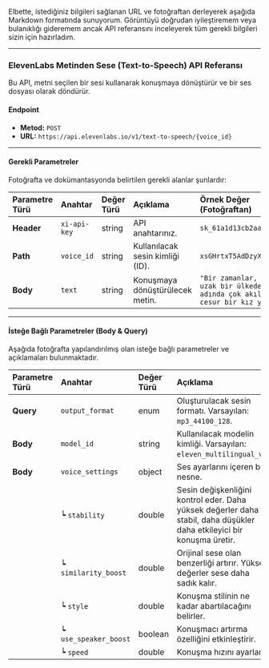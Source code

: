 Elbette, istediğiniz bilgileri sağlanan URL ve fotoğraftan derleyerek aşağıda Markdown formatında sunuyorum. Görüntüyü doğrudan iyileştiremem veya bulanıklığı gideremem ancak API referansını inceleyerek tüm gerekli bilgileri sizin için hazırladım.

---

### **ElevenLabs Metinden Sese (Text-to-Speech) API Referansı**

Bu API, metni seçilen bir sesi kullanarak konuşmaya dönüştürür ve bir ses dosyası olarak döndürür.

#### **Endpoint**

- **Metod:** `POST`
- **URL:** `https://api.elevenlabs.io/v1/text-to-speech/{voice_id}`

---

#### **Gerekli Parametreler**

Fotoğrafta ve dokümantasyonda belirtilen gerekli alanlar şunlardır:

| Parametre Türü | Anahtar | Değer Türü | Açıklama | Örnek Değer (Fotoğraftan) |
| :--- | :--- | :--- | :--- | :--- |
| **Header** | `xi-api-key` | string | API anahtarınız. | `sk_61a1d13cb2aa07c...` |
| **Path** | `voice_id` | string | Kullanılacak sesin kimliği (ID). | `xsGHrtxT5AdDzyXTQTOd` |
| **Body** | `text` | string | Konuşmaya dönüştürülecek metin. | `"Bir zamanlar, çok uzak bir ülkede, Ayşe adında çok akıllı ve cesur bir kız yaşar."` |

---

#### **İsteğe Bağlı Parametreler (Body & Query)**

Aşağıda fotoğrafta yapılandırılmış olan isteğe bağlı parametreler ve açıklamaları bulunmaktadır.

| Parametre Türü | Anahtar | Değer Türü | Açıklama | Örnek Değer (Fotoğraftan) |
| :--- | :--- | :--- | :--- | :--- |
| **Query** | `output_format` | enum | Oluşturulacak sesin formatı. Varsayılan: `mp3_44100_128`. | `mp3_44100_128` |
| **Body** | `model_id` | string | Kullanılacak modelin kimliği. Varsayılan: `eleven_multilingual_v2`. | `eleven_multilingual_v2` |
| **Body** | `voice_settings`| object | Ses ayarlarını içeren bir nesne. | |
| | ┕ `stability` | double | Sesin değişkenliğini kontrol eder. Daha yüksek değerler daha stabil, daha düşükler daha etkileyici bir konuşma üretir. | `0.75` |
| | ┕ `similarity_boost`| double | Orijinal sese olan benzerliği artırır. Yüksek değerler sese daha sadık kalır. | `0.75` |
| | ┕ `style` | double | Konuşma stilinin ne kadar abartılacağını belirler. | `0` |
| | ┕ `use_speaker_boost`| boolean | Konuşmacı artırma özelliğini etkinleştirir. | `true` |
| | ┕ `speed` | double | Konuşma hızını ayarlar. | `0.9` |
